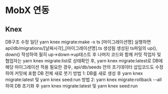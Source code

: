 # MobX 연동

## Knex

DB구조 수정
일단 yarn knex migrate:make -x ts [마이그레이션명] 실행하면 api/db/migrations/[날짜시각]\_[마이그레이션명].ts 생성됨
생성된 ts파일의 up(), down() 작성하여 필히 up->down->up테스트 후 나머지 코드와 함께 커밋
작업자 및 협업자는 yarn knex migrate:list로 상태확인 후, yarn knex migrate:latest로 DB에 해당 마이그레이션 적용
필요한 경우, api/db/seeds 안의 초기데이터 삽입코드도 수정하여 커밋에 포함
DB 전체 새로 붓기
방법 1: DB를 새로 생성 후 yarn knex migrate:latest 및 yarn knex seed:run
방법 2: yarn knex migrate:rollback --all하여 DB 초기화 후 yarn knex migrate:latest 및 yarn knex seed:run
